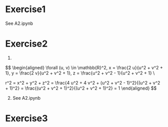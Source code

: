 # Exercise1

See A2.ipynb

# Exercise2

1. 
$$ 
\begin{aligned}
\forall (u, v) \in \mathbb{R}^2, x = \frac{2 u}{u^2 + v^2 + 1},  y = \frac{2 v}{u^2 + v^2 + 1}, z = \frac{u^2 + v^2 - 1}{u^2 + v^2 + 1} \\

r^2 = x^2 + y^2 + z^2 = \frac{4 u^2 + 4 v^2 + (u^2 + v^2 - 1)^2}{(u^2 + v^2 + 1)^2} = \frac{(u^2 + v^2 + 1)^2}{(u^2 + v^2 + 1)^2} = 1
\end{aligned}
$$

2. See A2.ipynb

# Exercise3